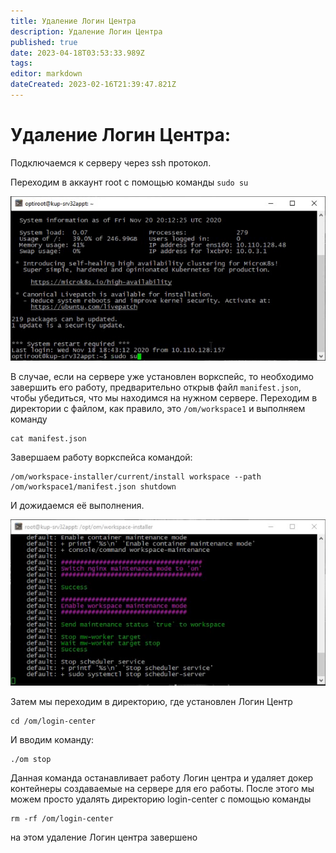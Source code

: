 ```yaml
---
title: Удаление Логин Центра
description: Удаление Логин Центра
published: true
date: 2023-04-18T03:53:33.989Z
tags: 
editor: markdown
dateCreated: 2023-02-16T21:39:47.821Z
---
```


# Удаление Логин Центра:

Подключаемся к серверу через ssh протокол.

Переходим в аккаунт root с помощью команды `sudo su`

![sshconnect.png](/login-center/delete_lc/sshconnect.png)

В случае, если на сервере уже установлен воркспейс, то необходимо завершить его работу, предварительно открыв файл `manifest.json`, чтобы убедиться, что мы находимся на нужном сервере. Переходим в директории с файлом, как правило, это `/om/workspace1` и выполняем команду 
```
cat manifest.json
```

Завершаем работу воркспейса командой:

```
/om/workspace-installer/current/install workspace --path /om/workspace1/manifest.json shutdown
```

И дожидаемся её выполнения.

![shutdown.png](/login-center/delete_lc/shutdown.png)

Затем мы переходим в директорию, где установлен Логин Центр 
```
cd /om/login-center
```

И вводим команду: 
```
./om stop
```

Данная команда останавливает работу Логин центра и удаляет докер контейнеры создаваемые на сервере для его работы. После
 этого мы можем просто удалять директорию login-center с помощью команды 
```
rm -rf /om/login-center
```
на этом удаление Логин центра завершено
